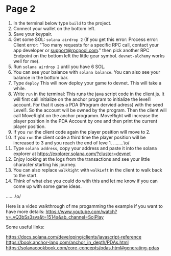 # Page 2

1. In the terminal below type `build` to the project.
2. Connect your wallet on the bottom left.
3. Save your keypair.
4. Get some SOL: `solana airdrop 2` (If you get this error:
   Process error: Client error: "Too many requests for a specific RPC call, contact your app developer or support@rpcpool.com."
   then pick another RPC Endpoint on the bottom left the little gear symbol. `devnet-alchemy` works well for me).
5. Run `solana airdrop 2` until you have 6 SOL.
6. You can see your balance with `solana balance`. You can also see your balance in the bottom bar.
7. Type `deploy` This will now deploy your game to devnet. This will take a while.
8. Write `run` in the terminal: This runs the java script code in the client.js.
It will first call initialize on the anchor program to initialize the level1 account.
For that it uses a PDA (Program dervied adress) with the seed Level1. 
So the account will be owned by the program. 
Then the client will call MoveRight on the anchor programm. 
MoveRight will increase the player position in the PDA Account by one and then print the current player position.
9. If you `run` the client code again the player position will move to 2.
10. If you `run` the client code a third time the player position will be increased to 3 and you reach the end of leve 1. ........\o/
11. Type `solana address`, copy your address and paste it into the solana explorer at https://explorer.solana.com/?cluster=devnet
12. Enjoy looking at the logs from the transactions and see your little character starting his journey.
13. You can also replace `walkRight` with `walkLeft` in the client to walk back to the start.
14. Think of what else you could do with this and let me know if you can come up with some game ideas.

.......\o/

Here is a video walkthrough of me progamming the example if you want to have more details: 
https://www.youtube.com/watch?v=_vQ3bSs3svs&t=1514s&ab_channel=SolPlay

Some useful links:

https://docs.solana.com/developing/clients/javascript-reference
https://book.anchor-lang.com/anchor_in_depth/PDAs.html
https://solanacookbook.com/core-concepts/pdas.html#generating-pdas
